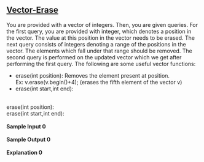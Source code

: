 ## **[Vector-Erase](https://www.hackerrank.com/challenges/vector-erase)** 
You are provided with a vector of integers. Then, you are given queries. For the first query, you are provided with integer, which denotes a position in the vector. The value at this position in the vector needs to be erased. The next query consists of integers denoting a range of the positions in the vector. The elements which fall under that range should be removed. The second query is performed on the updated vector which we get after performing the first query.
The following are some useful vector functions:<br><ul><li>erase(int position):
Removes the element present at position.  
Ex: v.erase(v.begin()+4); (erases the fifth element of the vector v)</li><li>erase(int start,int end):</li></ul><br>erase(int position):<br>erase(int start,int end):<br><br>**Sample Input 0**<br><br>**Sample Output 0**<br><br>**Explanation 0**<br><br>